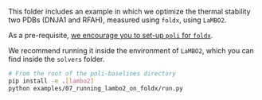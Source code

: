 This folder includes an example in which we optimize the thermal stability two PDBs (DNJA1 and RFAH), measured using `foldx`, using `LaMBO2`.

As a pre-requisite, [we encourage you to set-up `poli` for `foldx`](https://machinelearninglifescience.github.io/poli-docs/using_poli/objective_repository/foldx_stability.html).

We recommend running it inside the environment of `LaMBO2`, which you can find inside the `solvers` folder.

```bash
# From the root of the poli-baselines directory
pip install -e .[lambo2]
python examples/07_running_lambo2_on_foldx/run.py
```